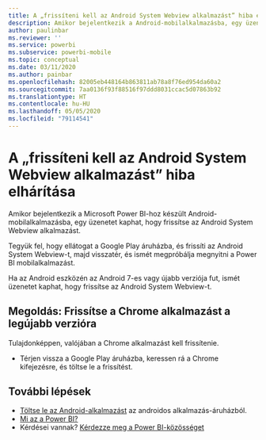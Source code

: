 ```yaml
---
title: A „frissíteni kell az Android System Webview alkalmazást” hiba elhárítása – Power BI
description: Amikor bejelentkezik a Android-mobilalkalmazásba, egy üzenetet kaphat, hogy frissítse az Android System Webview alkalmazást.
author: paulinbar
ms.reviewer: ''
ms.service: powerbi
ms.subservice: powerbi-mobile
ms.topic: conceptual
ms.date: 03/11/2020
ms.author: painbar
ms.openlocfilehash: 82005eb448164b863811ab78a8f76ed954da60a2
ms.sourcegitcommit: 7aa0136f93f88516f97ddd8031ccac5d07863b92
ms.translationtype: HT
ms.contentlocale: hu-HU
ms.lasthandoff: 05/05/2020
ms.locfileid: "79114541"
---
```

# <a name="fixing-need-to-update-android-system-webview"></a>A „frissíteni kell az Android System Webview alkalmazást” hiba elhárítása
Amikor bejelentkezik a Microsoft Power BI-hoz készült Android-mobilalkalmazásba, egy üzenetet kaphat, hogy frissítse az Android System Webview alkalmazást. 

Tegyük fel, hogy ellátogat a Google Play áruházba, és frissíti az Android System Webview-t, majd visszatér, és ismét megpróbálja megnyitni a Power BI mobilalkalmazást. 

Ha az Android eszközén az Android 7-es vagy újabb verziója fut, ismét üzenetet kaphat, hogy frissítse az Android System Webview-t. 

## <a name="solution-upgrade-your-version-of-the-chrome-app"></a>Megoldás: Frissítse a Chrome alkalmazást a legújabb verzióra
Tulajdonképpen, valójában a Chrome alkalmazást kell frissítenie. 

* Térjen vissza a Google Play áruházba, keressen rá a Chrome kifejezésre, és töltse le a frissítést.

## <a name="next-steps"></a>További lépések
* [Töltse le az Android-alkalmazást](https://go.microsoft.com/fwlink/?LinkID=544867) az androidos alkalmazás-áruházból.
* [Mi az a Power BI?](../../fundamentals/power-bi-overview.md)
* Kérdései vannak? [Kérdezze meg a Power BI-közösséget](https://community.powerbi.com/)

